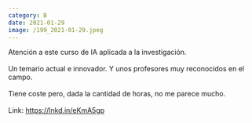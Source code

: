 ```yaml
--- 
category: B 
date: 2021-01-29 
image: /199_2021-01-29.jpeg 
--- 
```


Atención a este curso  de IA aplicada a la investigación. <br><br>Un temario actual e innovador. Y unos profesores muy reconocidos en el campo. <br><br>Tiene coste pero, dada la cantidad de horas, no me parece mucho. <br><br>Link: https://lnkd.in/eKmA5gp
